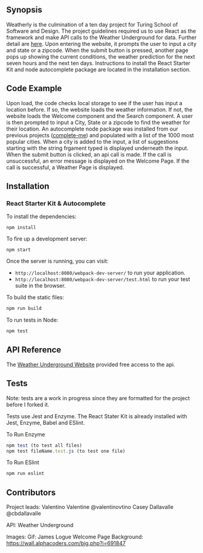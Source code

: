 ## Synopsis

Weatherly is the culmination of a ten day project for Turing School of Software and Design. The project guidelines required us to use React as the framework and make API calls to the Weather Underground for data. Further detail are [here](http://frontend.turing.io/projects/weathrly.html). Upon entering the website, it prompts the user to input a city and state or a zipcode. When the submit button is pressed, another page pops up showing the current conditions, the weather prediction for the next seven hours and the next ten days. Instructions to install the React Starter Kit and node autocomplete package are located in the installation section.

## Code Example

Upon load, the code checks local storage to see if the user has input a location before. If so, the website loads the weather information. If not, the website loads the Welcome component and the Search component. A user is then prompted to input a City, State or a zipcode to find the weather for their location. An autocomplete node package was installed from our previous projects ([complete-me](http://frontend.turing.io/projects/complete-me.html)) and populated with a list of the 1000 most popular cities. When a city is added to the input, a list of suggestions starting with the string frgament typed is displayed underneath the input. When the submit button is clicked, an api call is made. If the call is unsuccessful, an error message is displayed on the Welcome Page. If the call is successful, a Weather Page is displayed.

## Installation

### React Starter Kit & Autocomplete

To install the dependencies:

```
npm install
```

To fire up a development server:

```
npm start
```

Once the server is running, you can visit:

* `http://localhost:8080/webpack-dev-server/` to run your application.
* `http://localhost:8080/webpack-dev-server/test.html` to run your test suite in the browser.

To build the static files:

```js
npm run build
```


To run tests in Node:

```js
npm test
```

## API Reference

The [Weather Underground Website](https://www.wunderground.com/weather/api/) provided free access to the api.

## Tests

Note: tests are a work in progress since they are formatted for the project before I forked it.

Tests use Jest and Enzyme. The React Stater Kit is already installed with Jest, Enzyme, Babel and ESlint.

To Run Enzyme
```js
npm test (to test all files)
npm test fileName.test.js (to test one file)
```

To Run ESlint
 ```js
 npm run eslint
 ```

## Contributors
  Project leads:
    Valentino Valentine @valentinovtino
    Casey Dallavalle @cbdallavalle
    
  API:
    Weather Underground
  
  Images:
    Gif: James Logue
    Welcome Page Background: https://wall.alphacoders.com/big.php?i=691847
